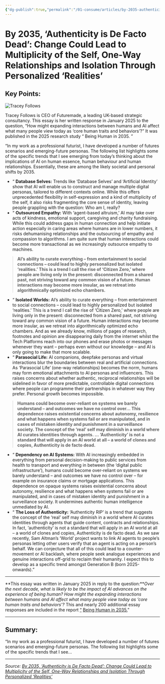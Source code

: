 ```yaml
---
{"dg-publish":true,"permalink":"/01-consume/articles/by-2035-authenticity-is-de-facto-dead-change-could-lead-to-multiplicity-of-the-self-one-way-relationships-and-isolation-through-personalized-realities/","title":"By 2035, ‘Authenticity is De Facto Dead’: Change Could Lead to Multiplicity of the Self, One-Way Relationships and Isolation Through Personalized ‘Realities’","tags":["ai"]}
---
```



# By 2035, ‘Authenticity is De Facto Dead’: Change Could Lead to Multiplicity of the Self, One-Way Relationships and Isolation Through Personalized ‘Realities’

## Key Points:
![Tracey Follows](https://imaginingthedigitalfuture.org/wp-content/uploads/2025/03/Tracey-_Follows-wide.jpg)

Tracey Follows is CEO of Futuremade, a leading UK-based strategic consultancy. This essay is her written response in January 2025 to the question, “How might expanding interactions between humans and AI affect what many people view today as ‘core human traits and behaviors’?” It was published in the 2025 research study “ Being Human in 2035. ”

“In my work as a professional futurist, I have developed a number of futures scenarios and emerging-future personas. The following list highlights some of the specific trends that I see emerging from today’s thinking about the implications of AI on human essence, human behaviour and human relationships. Essentially, these are among the likely societal and personal shifts by 2035.

- “ **Database Selves:** Trends like ‘Database Selves’ and ‘Artificial Identity’ show that AI will enable us to construct and manage multiple digital personas, tailored to different contexts online. While this offers unprecedented flexibility in self-expression and a kind of multiplicity of the self, it also risks fragmenting the core sense of identity, leaving people grappling with the question: Who am I, really?
- “ **Outsourced Empathy:** With ‘agent-based altruism,’ AI may take over acts of kindness, emotional support, caregiving and charity fundraising. While this could address gaps in human connection and help initiate action especially in caring areas where humans are in lower numbers, it risks dehumanising relationships and the outsourcing of empathy and compassion to algorithms. I am quite sure that human interactions could become more transactional as we increasingly outsource empathy to machines.

> **AI’s ability to curate everything – from entertainment to social connections – could lead to highly personalized but isolated ‘realities.’ This is a trend I call the rise of ‘Citizen Zero,’ where people are living only in the present: disconnected from a shared past, not striving toward any common vision of a future. Human interactions may become more insular, as we retreat into algorithmically optimized echo chambers.**

- “ **Isolated Worlds:** AI’s ability to curate everything – from entertainment to social connections – could lead to highly personalized but isolated ‘realities.’ This is a trend I call the rise of ‘Citizen Zero,’ where people are living only in the present: disconnected from a shared past, not striving toward any common vision of a future. Human interactions may become more insular, as we retreat into algorithmically optimized echo chambers. And as we already know, millions of pages of research, footnotes and opinion are disappearing daily from the internet whilst the Tech Platforms reach into our phones and erase photos or messages whenever they want – perhaps even without our knowledge – and AI is only going to make that more scalable.
- “ **Parasocial Life:** AI companions, deepfake personas and virtual interactions blur the boundaries between real and artificial connections. As ‘Parasocial Life’ (one-way relationships) becomes the norm, humans may form emotional attachments to AI personas and influencers. This raises concerns about whether authentic, reciprocal relationships will be sidelined in favor of more predictable, controllable digital connections where people can programme their partnerships in whatever way they prefer. Personal growth becomes impossible.

> **Humans could become over-reliant on systems we barely understand – and outcomes we have no control over… This dependence raises existential concerns about autonomy, resilience and what happens when systems fail or are manipulated, and in cases of mistaken identity and punishment in a surveillance society. The concept of the ‘real’ self may diminish in a world where AI curates identities through agents. … ‘Authenticity’ is not a standard that will apply in an AI world at all – a world of clones and copies, Authenticity is de facto dead.**

- “ **Dependency on AI Systems:** With AI increasingly embedded in everything from personal decision-making to public services from health to transport and everything in between (the ‘digital public infrastructure’), humans could become over-reliant on systems we barely understand – and outcomes we have no control over – for example on insurance claims or mortgage applications. This dependence on opaque systems raises existential concerns about autonomy, resilience and what happens when systems fail or are manipulated, and in cases of mistaken identity and punishment in a surveillance society. It undermines authentic human intelligence unmediated by AI.
- “ **The Loss of Authenticity:** ‘Authenticity RIP’ is a trend that suggests the concept of the ‘real’ self may diminish in a world where AI curates identities through agents that guide content, contracts and relationships. In fact, ‘authenticity’ is not a standard that will apply in an AI world at all – a world of clones and copies, Authenticity is de facto dead. As we saw recently, Sam Altman’s ‘World’ project wants to link AI agents to people’s personas letting other users verify that an agent is acting on a person’s behalf. We can conjecture that all of this could lead to a counter-movement or AI backlash, where people seek analogue experiences and genuine interactions off-grid to reclaim their humanity. I expect this to develop as a specific trend amongst Generation B (born 2025-onwards).”

---

**This essay was written in January 2025 in reply to the question:***Over the next decade, what is likely to be the impact of AI advances on the experience of being human? How might the expanding interactions between humans and AI affect what many people view today as ‘core human traits and behaviors’?* This and nearly 200 additional essay responses are included in the report [“](https://imaginingthedigitalfuture.org/the-impact-of-artificial-intelligence-by-2040/) [Being Human in 2035.](https://imaginingthedigitalfuture.org/reports-and-publications/being-human-in-2035/)”

---

## Summary:
“In my work as a professional futurist, I have developed a number of futures scenarios and emerging-future personas. The following list highlights some of the specific trends that I see...

---

*Source: [By 2035, ‘Authenticity is De Facto Dead’: Change Could Lead to Multiplicity of the Self, One-Way Relationships and Isolation Through Personalized ‘Realities’](https://imaginingthedigitalfuture.org/by-2035-authenticity-is-de-facto-dead-change-could-lead-to-multiplicity-of-the-self-one-way-relationships-and-isolation-through-personalized-realities/)*

